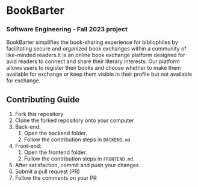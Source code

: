 # BookBarter

### Software Engineering - Fall 2023 project

BookBarter simplifies the book-sharing experience for bibliophiles by facilitating secure and organized book exchanges within a community of like-minded readers.It is an online book exchange platform designed for avid readers to connect and share their literary interests. Our platform allows users to register their books and choose whether to make them available for exchange or keep them visible in their profile but not available for exchange.

## Contributing Guide

1. Fork this repository
1. Clone the forked repository onto your computer
1. Back-end:
   1. Open the backend folder.
   2. Follow the contribution steps in `BACKEND.md`.
1. Front-end:
   1. Open the frontend folder.
   2. Follow the contribution steps in `FRONTEND.md`.
1. After satisfaction, commit and push your changes.
1. Submit a pull request (PR)
1. Follow the comments on your PR

